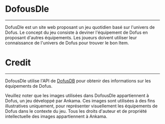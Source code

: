 # DofousDle
---
DofusDle est un site web proposant un jeu quotidien basé sur l'univers de Dofus. Le concept du jeu consiste à deviner l'équipement de Dofus en proposant d'autres équipements. Les joueurs doivent utiliser leur connaissance de l'univers de Dofus pour trouver le bon Item.

# Credit
---
DofousDle utilise l'API de [DofusDB](https://dofusdb.fr/fr/) pour obtenir des informations sur les équipements de Dofus.

Veuillez noter que les images utilisées dans DofousDle appartiennent à Dofus, un jeu développé par Ankama. Ces images sont utilisées à des fins illustratives uniquement, pour représenter visuellement les équipements de Dofus dans le contexte du jeu. Tous les droits d'auteur et de propriété intellectuelle des images appartiennent à Ankama.
